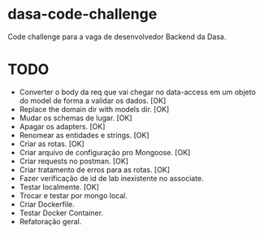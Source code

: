 # dasa-code-challenge
Code challenge para a vaga de desenvolvedor Backend da Dasa.


# TODO

- Converter o body da req que vai chegar no data-access em um objeto do model de forma a validar os dados. [OK]
- Replace the domain dir with models dir. [OK]
- Mudar os schemas de lugar. [OK]
- Apagar os adapters. [OK]
- Renomear as entidades e strings. [OK]
- Criar as rotas. [OK]
- Criar arquivo de configuração pro Mongoose. [OK]
- Criar requests no postman. [OK]
- Criar tratamento de erros para as rotas. [OK]
- Fazer verificação de id de lab inexistente no associate.
- Testar localmente. [OK]
- Trocar e testar por mongo local.
- Criar Dockerfile.
- Testar Docker Container.
- Refatoração geral.